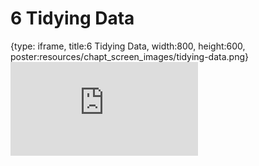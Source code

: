 # 6 Tidying Data
 
{type: iframe, title:6 Tidying Data, width:800, height:600, poster:resources/chapt_screen_images/tidying-data.png}
![](https://datatrail-jhu.github.io/06_datacleaning/no_toc/tidying-data.html)
 

 
